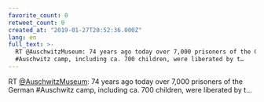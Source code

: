 ```yaml
---
favorite_count: 0
retweet_count: 0
created_at: "2019-01-27T20:52:36.000Z"
lang: en
full_text: >-
  RT @AuschwitzMuseum: 74 years ago today over 7,000 prisoners of the German
  #Auschwitz camp, including ca. 700 children, were liberated by t…
---
```


RT [@AuschwitzMuseum](https://twitter.com/AuschwitzMuseum): 74 years ago today
over 7,000 prisoners of the German #Auschwitz camp, including ca. 700 children,
were liberated by t…
